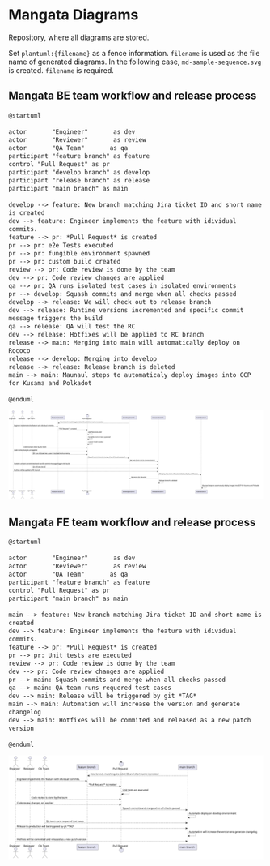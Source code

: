 # Mangata Diagrams
Repository, where all diagrams are stored.

Set `plantuml:{filename}` as a fence information. `filename` is used as the file name of generated diagrams. In the following case, `md-sample-sequence.svg` is created.
`filename` is required.

## Mangata BE team workflow and release process
```plantuml:be-workflow-and-release
@startuml

actor       "Engineer"       as dev
actor       "Reviewer"       as review
actor       "QA Team"       as qa
participant "feature branch" as feature
control "Pull Request" as pr
participant "develop branch" as develop
participant "release branch" as release
participant "main branch" as main

develop --> feature: New branch matching Jira ticket ID and short name is created
dev --> feature: Engineer implements the feature with idividual commits.
feature --> pr: *Pull Request* is created
pr --> pr: e2e Tests executed
pr --> pr: fungible environment spawned
pr --> pr: custom build created
review --> pr: Code review is done by the team
dev --> pr: Code review changes are applied
qa --> pr: QA runs isolated test cases in isolated environments
pr --> develop: Squash commits and merge when all checks passed
develop --> release: We will check out to release branch
dev --> release: Runtime versions incremented and specific commit message triggers the build 
qa --> release: QA will test the RC
dev --> release: Hotfixes will be applied to RC branch
release --> main: Merging into main will automatically deploy on Rococo
release --> develop: Merging into develop
release --> release: Release branch is deleted
main --> main: Maunaul steps to automaticaly deploy images into GCP for Kusama and Polkadot

@enduml
```

![](./svg/be-workflow-and-release.svg)

## Mangata FE team workflow and release process
```plantuml:fe-workflow-and-release
@startuml

actor       "Engineer"       as dev
actor       "Reviewer"       as review
actor       "QA Team"       as qa
participant "feature branch" as feature
control "Pull Request" as pr
participant "main branch" as main

main --> feature: New branch matching Jira ticket ID and short name is created
dev --> feature: Engineer implements the feature with idividual commits.
feature --> pr: *Pull Request* is created
pr --> pr: Unit tests are executed
review --> pr: Code review is done by the team
dev --> pr: Code review changes are applied
pr --> main: Squash commits and merge when all checks passed
qa --> main: QA team runs requered test cases
dev --> main: Release will be triggered by git *TAG*
main --> main: Automation will increase the version and generate changelog
dev --> main: Hotfixes will be commited and released as a new patch version

@enduml
```

![](./svg/fe-workflow-and-release.svg)